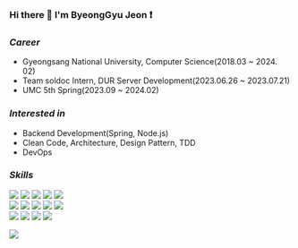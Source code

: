 ### Hi there 👋 I'm ByeongGyu Jeon ❗️

### _Career_
- Gyeongsang National University, Computer Science(2018.03 ~ 2024. 02)
- Team soldoc Intern, DUR Server Development(2023.06.26 ~ 2023.07.21)
- UMC 5th Spring(2023.09 ~ 2024.02)

### _Interested in_
- Backend Development(Spring, Node.js)
- Clean Code, Architecture, Design Pattern, TDD
- DevOps

### _Skills_
<p>
  <img src='https://img.shields.io/badge/Spring-6DB33F?style=flat&logo=spring&logoColor=white'>
  <img src='https://img.shields.io/badge/Node.js-F45E3F?style=flat&logo=node.js&logoColor=white'>
  <img src='https://img.shields.io/badge/Express.js-404D59?style=flat'>
  <img src='https://img.shields.io/badge/Java-6DB33F?style=flat&logo=openjdk&logoColor=white'>
  <img src='https://img.shields.io/badge/JavaScript-F7DF1E?style=flat&logo=JavaScript&logoColor=white'>
  <br>
  <img src='https://img.shields.io/badge/Python-3776AB?style=flat&logo=python&logoColor=white'>
  <img src='https://img.shields.io/badge/React-20232A?style=flat&logo=react&logoColor=61DAFB'>
  <img src='https://img.shields.io/badge/iOS-000000?style=flat&logo=ios&logoColor=white'>
  <img src='https://img.shields.io/badge/MySQL-00000F?style=flat&logo=mysql&logoColor=white'>
  <img src='https://img.shields.io/badge/SQLite-07405E?style=flat&logo=sqlite&logoColor=white'>
  <br>
  <img src='ttps://img.shields.io/badge/Amazon_AWS-FF9900?style=flat&logo=amazonaws&logoColor=white'>
  <img src='https://img.shields.io/badge/docker-%230db7ed.svg?style=flat&logo=docker&logoColor=white'>
  <img src='https://img.shields.io/badge/GitHub-100000?style=flat&logo=github&logoColor=white'>
  <img src='https://img.shields.io/badge/kubernetes-%23326ce5.svg?style=flat&logo=kubernetes&logoColor=white'>

</p>

<p>
  <img src='https://github-readme-stats.vercel.app/api?username=gentle9828&count_private=true&show_icons=true&theme=tokyonight'>
</p>
<!--
**gentle9828/gentle9828** is a ✨ _special_ ✨ repository because its `README.md` (this file) appears on your GitHub profile.

Here are some ideas to get you started:

- 🔭 I’m currently working on ...
- 🌱 I’m currently learning ...
- 👯 I’m looking to collaborate on ...
- 🤔 I’m looking for help with ...
- 💬 Ask me about ...
- 📫 How to reach me: ...
- 😄 Pronouns: ...
- ⚡ Fun fact: ...
-->
